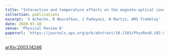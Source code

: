 ```yaml
---
title: "Interaction and temperature effects on the magneto-optical conductivity of Weyl liquids"
collection: publications
excerpt: 'S Acheche, R Nourafkan, J Padayasi, N Martin, AMS Tremblay'
date: 2020-07-28
venue: 'Physical Review B'
paperurl: 'https://journals.aps.org/prb/abstract/10.1103/PhysRevB.102.045148'
---
```

[arXiv:2003.14246](https://arxiv.org/abs/2003.14246)

